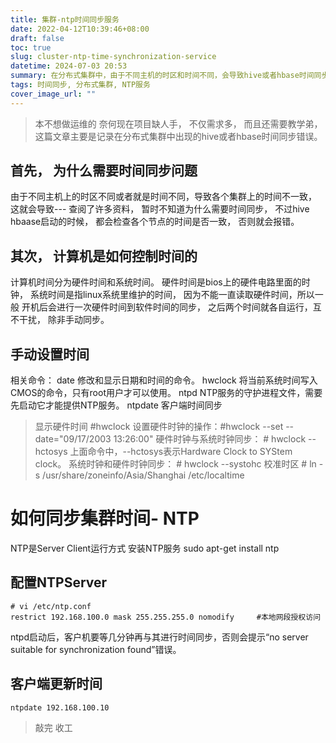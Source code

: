 ```yaml
---
title: 集群-ntp时间同步服务
date: 2022-04-12T10:39:46+08:00
draft: false
toc: true
slug: cluster-ntp-time-synchronization-service
datetime: 2024-07-03 20:53
summary: 在分布式集群中，由于不同主机的时区和时间不同，会导致hive或者hbase时间同步错误。为了解决这个问题，可以手动设置时间或使用NTP服务进行同步。
tags: 时间同步, 分布式集群, NTP服务
cover_image_url: ""
---
```

> 本不想做运维的 奈何现在项目缺人手， 不仅需求多， 而且还需要教学弟， 这篇文章主要是记录在分布式集群中出现的hive或者hbase时间同步错误。
<!--more-->

## 首先， 为什么需要时间同步问题
由于不同主机上的时区不同或者就是时间不同，导致各个集群上的时间不一致， 这就会导致--- 查阅了许多资料， 暂时不知道为什么需要时间同步， 不过hive hbaase启动的时候， 都会检查各个节点的时间是否一致， 否则就会报错。

## 其次， 计算机是如何控制时间的
计算机时间分为硬件时间和系统时间。 硬件时间是bios上的硬件电路里面的时钟，
系统时间是指linux系统里维护的时间， 因为不能一直读取硬件时间，所以一般 开机后会进行一次硬件时间到软件时间的同步， 之后两个时间就各自运行，互不干扰， 除非手动同步。
## 手动设置时间
相关命令：
date    修改和显示日期和时间的命令。
hwclock    将当前系统时间写入CMOS的命令，只有root用户才可以使用。
ntpd     NTP服务的守护进程文件，需要先启动它才能提供NTP服务。
ntpdate     客户端时间同步

> 显示硬件时间 #hwclock
> 设置硬件时钟的操作：#hwclock --set --date="09/17/2003 13:26:00"
> 硬件时钟与系统时钟同步：
    # hwclock --hctosys
    上面命令中，--hctosys表示Hardware Clock to SYStem clock。
    系统时钟和硬件时钟同步：
    # hwclock --systohc
校准时区 # ln -s /usr/share/zoneinfo/Asia/Shanghai /etc/localtime


# 如何同步集群时间- NTP
NTP是Server Client运行方式
安装NTP服务
sudo apt-get install ntp
## 配置NTPServer
```
# vi /etc/ntp.conf
restrict 192.168.100.0 mask 255.255.255.0 nomodify     #本地网段授权访问 
```

ntpd启动后，客户机要等几分钟再与其进行时间同步，否则会提示“no server suitable for synchronization found”错误。

## 客户端更新时间
`ntpdate 192.168.100.10`

> 敲完  收工

